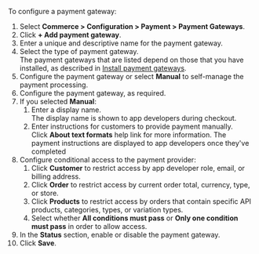 To configure a payment gateway:

1. Select **Commerce > Configuration > Payment > Payment Gateways**.
2. Click **\+ Add payment gateway**.
3. Enter a unique and descriptive name for the payment gateway.
4. Select the type of payment gateway.  
 The payment gateways that are listed depend on those that you have installed, as described in [Install payment gateways](#install-payment-gateways).
5. Configure the payment gateway or select **Manual** to self-manage the payment processing.
6. Configure the payment gateway, as required.
7. If you selected **Manual**:  
   1. Enter a display name.  
    The display name is shown to app developers during checkout.  
   2. Enter instructions for customers to provide payment manually.  
    Click **About text formats** help link for more information. The payment instructions are displayed to app developers once they've completed
8. Configure conditional access to the payment provider:  
   1. Click **Customer** to restrict access by app developer role, email, or billing address.  
   2. Click **Order** to restrict access by current order total, currency, type, or store.  
   3. Click **Products** to restrict access by orders that contain specific API products, categories, types, or variation types.  
   4. Select whether **All conditions must pass** or **Only one condition must pass** in order to allow access.
9. In the **Status** section, enable or disable the payment gateway.
10. Click **Save**.